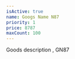 ```yaml
---
isActive: true
name: Googs Name N87
priority: 1
price: 8787
maxCount: 100
---
```


Goods description , GN87